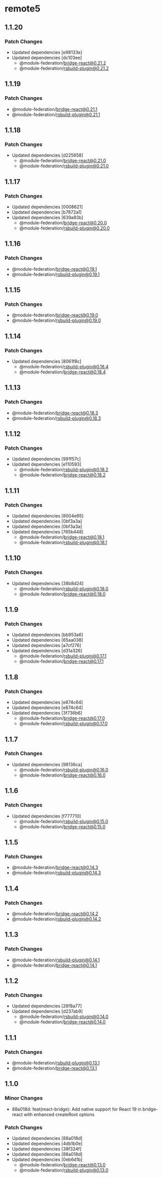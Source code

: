 # remote5

## 1.1.20

### Patch Changes

- Updated dependencies [e98133e]
- Updated dependencies [dc103ee]
  - @module-federation/bridge-react@0.21.2
  - @module-federation/rsbuild-plugin@0.21.2

## 1.1.19

### Patch Changes

- @module-federation/bridge-react@0.21.1
- @module-federation/rsbuild-plugin@0.21.1

## 1.1.18

### Patch Changes

- Updated dependencies [d225658]
  - @module-federation/bridge-react@0.21.0
  - @module-federation/rsbuild-plugin@0.21.0

## 1.1.17

### Patch Changes

- Updated dependencies [0008621]
- Updated dependencies [b7872a1]
- Updated dependencies [639a83b]
  - @module-federation/bridge-react@0.20.0
  - @module-federation/rsbuild-plugin@0.20.0

## 1.1.16

### Patch Changes

- @module-federation/bridge-react@0.19.1
- @module-federation/rsbuild-plugin@0.19.1

## 1.1.15

### Patch Changes

- @module-federation/bridge-react@0.19.0
- @module-federation/rsbuild-plugin@0.19.0

## 1.1.14

### Patch Changes

- Updated dependencies [8061f8c]
  - @module-federation/rsbuild-plugin@0.18.4
  - @module-federation/bridge-react@0.18.4

## 1.1.13

### Patch Changes

- @module-federation/bridge-react@0.18.3
- @module-federation/rsbuild-plugin@0.18.3

## 1.1.12

### Patch Changes

- Updated dependencies [991f57c]
- Updated dependencies [e110593]
  - @module-federation/rsbuild-plugin@0.18.2
  - @module-federation/bridge-react@0.18.2

## 1.1.11

### Patch Changes

- Updated dependencies [8004e95]
- Updated dependencies [0bf3a3a]
- Updated dependencies [0bf3a3a]
- Updated dependencies [765b448]
  - @module-federation/bridge-react@0.18.1
  - @module-federation/rsbuild-plugin@0.18.1

## 1.1.10

### Patch Changes

- Updated dependencies [38b8d24]
  - @module-federation/rsbuild-plugin@0.18.0
  - @module-federation/bridge-react@0.18.0

## 1.1.9

### Patch Changes

- Updated dependencies [bb953a6]
- Updated dependencies [65aa038]
- Updated dependencies [a7cf276]
- Updated dependencies [d31a326]
  - @module-federation/rsbuild-plugin@0.17.1
  - @module-federation/bridge-react@0.17.1

## 1.1.8

### Patch Changes

- Updated dependencies [e874c64]
- Updated dependencies [e874c64]
- Updated dependencies [3f736b6]
  - @module-federation/bridge-react@0.17.0
  - @module-federation/rsbuild-plugin@0.17.0

## 1.1.7

### Patch Changes

- Updated dependencies [98136ca]
  - @module-federation/rsbuild-plugin@0.16.0
  - @module-federation/bridge-react@0.16.0

## 1.1.6

### Patch Changes

- Updated dependencies [f777710]
  - @module-federation/rsbuild-plugin@0.15.0
  - @module-federation/bridge-react@0.15.0

## 1.1.5

### Patch Changes

- @module-federation/bridge-react@0.14.3
- @module-federation/rsbuild-plugin@0.14.3

## 1.1.4

### Patch Changes

- @module-federation/bridge-react@0.14.2
- @module-federation/rsbuild-plugin@0.14.2

## 1.1.3

### Patch Changes

- @module-federation/rsbuild-plugin@0.14.1
- @module-federation/bridge-react@0.14.1

## 1.1.2

### Patch Changes

- Updated dependencies [26f8a77]
- Updated dependencies [d237ab9]
  - @module-federation/rsbuild-plugin@0.14.0
  - @module-federation/bridge-react@0.14.0

## 1.1.1

### Patch Changes

- @module-federation/rsbuild-plugin@0.13.1
- @module-federation/bridge-react@0.13.1

## 1.1.0

### Minor Changes

- 88a018d: feat(react-bridge): Add native support for React 19 in bridge-react with enhanced createRoot options

### Patch Changes

- Updated dependencies [88a018d]
- Updated dependencies [4db1b0e]
- Updated dependencies [38f324f]
- Updated dependencies [88a018d]
- Updated dependencies [0eb6d1b]
  - @module-federation/bridge-react@0.13.0
  - @module-federation/rsbuild-plugin@0.13.0
